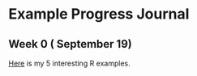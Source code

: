# Example Progress Journal

## Week 0 ( September 19)

[Here](files/example_homework_0.html) is my 5 interesting R examples.


